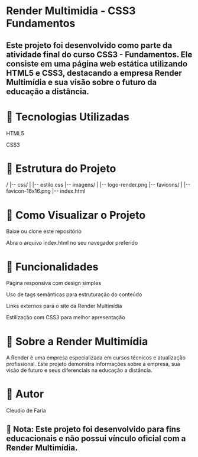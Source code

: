  # Render Multimidia - CSS3 Fundamentos

## Este projeto foi desenvolvido como parte da atividade final do curso CSS3 - Fundamentos. Ele consiste em uma página web estática utilizando HTML5 e CSS3, destacando a empresa Render Multimídia e sua visão sobre o futuro da educação a distância.

# 📌 Tecnologias Utilizadas

HTML5

CSS3

# 📂 Estrutura do Projeto

/
|-- css/
|   |-- estilo.css
|-- imagens/
|   |-- logo-render.png
|-- favicons/
|   |-- favicon-16x16.png
|-- index.html

# 🚀 Como Visualizar o Projeto

Baixe ou clone este repositório

Abra o arquivo index.html no seu navegador preferido

# 📜 Funcionalidades

Página responsiva com design simples

Uso de tags semânticas para estruturação do conteúdo

Links externos para o site da Render Multimídia

Estilização com CSS3 para melhor apresentação

# 📖 Sobre a Render Multimídia

A Render é uma empresa especializada em cursos técnicos e atualização profissional. Este projeto demonstra informações sobre a empresa, sua visão de futuro e seus diferenciais na educação a distância.

# 📌 Autor

Cleudio de Faria

## 📌 Nota: Este projeto foi desenvolvido para fins educacionais e não possui vínculo oficial com a Render Multimídia.

